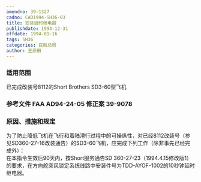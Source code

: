 ```yaml
---
amendno: 39-1327  
cadno: CAD1994-SH36-03  
title: 安装延时继电器  
publishdate: 1994-12-31  
effdate: 1994-01-16  
tags: SH36  
categories: 民航总局  
author: 王彦田  
---
```

  
### 适用范围  
已完成改装号8112的Short Brothers SD3-60型飞机  
  
<!--more-->  
### 参考文件    FAA AD94-24-05 修正案 39-9078  
  
### 原因、措施和规定  
为了防止降低飞机在飞行和着陆滑行过程中的可操纵性，对已经8112改装号（参见SD360-27-16改装通告）的SD3-60飞机，应完成下列工作（除非事先已经完成外）：  
    在本指令生效后90天内，按Short服务通告SD 360-27-23（1994.4.15修改版1）的要求，在方向舵突风锁定系统线路中安装件号为TDD-AYOF-1002的10秒钟延时继电器。  
